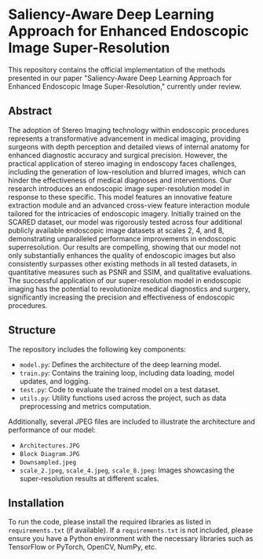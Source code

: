 # Saliency-Aware Deep Learning Approach for Enhanced Endoscopic Image Super-Resolution

This repository contains the official implementation of the methods presented in our paper "Saliency-Aware Deep Learning Approach for Enhanced Endoscopic Image Super-Resolution," currently under review.

## Abstract

The adoption of Stereo Imaging technology
within endoscopic procedures represents a transformative
advancement in medical imaging, providing surgeons with
depth perception and detailed views of internal anatomy
for enhanced diagnostic accuracy and surgical precision.
However, the practical application of stereo imaging in
endoscopy faces challenges, including the generation of
low-resolution and blurred images, which can hinder the
effectiveness of medical diagnoses and interventions. Our
research introduces an endoscopic image super-resolution
model in response to these specific. This model features
an innovative feature extraction module and an advanced
cross-view feature interaction module tailored for
the intricacies of endoscopic imagery. Initially trained on
the SCARED dataset, our model was rigorously tested
across four additional publicly available endoscopic image
datasets at scales 2, 4, and 8, demonstrating unparalleled
performance improvements in endoscopic superresolution.
Our results are compelling, showing that our
model not only substantially enhances the quality of endoscopic
images but also consistently surpasses other
existing methods in all tested datasets, in quantitative measures
such as PSNR and SSIM, and qualitative evaluations.
The successful application of our super-resolution model
in endoscopic imaging has the potential to revolutionize
medical diagnostics and surgery, significantly increasing
the precision and effectiveness of endoscopic procedures.

## Structure

The repository includes the following key components:

- `model.py`: Defines the architecture of the deep learning model.
- `train.py`: Contains the training loop, including data loading, model updates, and logging.
- `test.py`: Code to evaluate the trained model on a test dataset.
- `utils.py`: Utility functions used across the project, such as data preprocessing and metrics computation.

Additionally, several JPEG files are included to illustrate the architecture and performance of our model:

- `Architectures.JPG`
- `Block Diagram.JPG`
- `Downsampled.jpeg`
- `scale_2.jpeg`, `scale_4.jpeg`, `scale_8.jpeg`: Images showcasing the super-resolution results at different scales.

## Installation

To run the code, please install the required libraries as listed in `requirements.txt` (if available). If a `requirements.txt` is not included, please ensure you have a Python environment with the necessary libraries such as TensorFlow or PyTorch, OpenCV, NumPy, etc.

